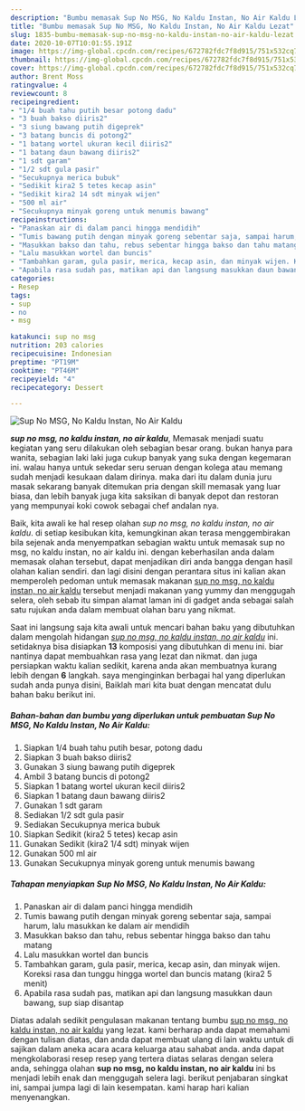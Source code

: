 ```yaml
---
description: "Bumbu memasak Sup No MSG, No Kaldu Instan, No Air Kaldu Lezat"
title: "Bumbu memasak Sup No MSG, No Kaldu Instan, No Air Kaldu Lezat"
slug: 1835-bumbu-memasak-sup-no-msg-no-kaldu-instan-no-air-kaldu-lezat
date: 2020-10-07T10:01:55.191Z
image: https://img-global.cpcdn.com/recipes/672782fdc7f8d915/751x532cq70/sup-no-msg-no-kaldu-instan-no-air-kaldu-foto-resep-utama.jpg
thumbnail: https://img-global.cpcdn.com/recipes/672782fdc7f8d915/751x532cq70/sup-no-msg-no-kaldu-instan-no-air-kaldu-foto-resep-utama.jpg
cover: https://img-global.cpcdn.com/recipes/672782fdc7f8d915/751x532cq70/sup-no-msg-no-kaldu-instan-no-air-kaldu-foto-resep-utama.jpg
author: Brent Moss
ratingvalue: 4
reviewcount: 8
recipeingredient:
- "1/4 buah tahu putih besar potong dadu"
- "3 buah bakso diiris2"
- "3 siung bawang putih digeprek"
- "3 batang buncis di potong2"
- "1 batang wortel ukuran kecil diiris2"
- "1 batang daun bawang diiris2"
- "1 sdt garam"
- "1/2 sdt gula pasir"
- "Secukupnya merica bubuk"
- "Sedikit kira2 5 tetes kecap asin"
- "Sedikit kira2 14 sdt minyak wijen"
- "500 ml air"
- "Secukupnya minyak goreng untuk menumis bawang"
recipeinstructions:
- "Panaskan air di dalam panci hingga mendidih"
- "Tumis bawang putih dengan minyak goreng sebentar saja, sampai harum, lalu masukkan ke dalam air mendidih"
- "Masukkan bakso dan tahu, rebus sebentar hingga bakso dan tahu matang"
- "Lalu masukkan wortel dan buncis"
- "Tambahkan garam, gula pasir, merica, kecap asin, dan minyak wijen. Koreksi rasa dan tunggu hingga wortel dan buncis matang (kira2 5 menit)"
- "Apabila rasa sudah pas, matikan api dan langsung masukkan daun bawang, sup siap disantap"
categories:
- Resep
tags:
- sup
- no
- msg

katakunci: sup no msg 
nutrition: 203 calories
recipecuisine: Indonesian
preptime: "PT19M"
cooktime: "PT46M"
recipeyield: "4"
recipecategory: Dessert

---
```



![Sup No MSG, No Kaldu Instan, No Air Kaldu](https://img-global.cpcdn.com/recipes/672782fdc7f8d915/751x532cq70/sup-no-msg-no-kaldu-instan-no-air-kaldu-foto-resep-utama.jpg)

<b><i>sup no msg, no kaldu instan, no air kaldu</i></b>, Memasak menjadi suatu kegiatan yang seru dilakukan oleh sebagian besar orang. bukan hanya para wanita, sebagian laki laki juga cukup banyak yang suka dengan kegemaran ini. walau hanya untuk sekedar seru seruan dengan kolega atau memang sudah menjadi kesukaan dalam dirinya. maka dari itu dalam dunia juru masak sekarang banyak ditemukan pria dengan skill memasak yang luar biasa, dan lebih banyak juga kita saksikan di banyak depot dan restoran yang mempunyai koki cowok sebagai chef andalan nya.

Baik, kita awali ke hal resep olahan <i>sup no msg, no kaldu instan, no air kaldu</i>. di setiap kesibukan kita, kemungkinan akan terasa menggembirakan bila sejenak anda menyempatkan sebagian waktu untuk memasak sup no msg, no kaldu instan, no air kaldu ini. dengan keberhasilan anda dalam memasak olahan tersebut, dapat menjadikan diri anda bangga dengan hasil olahan kalian sendiri. dan lagi disini dengan perantara situs ini kalian akan memperoleh pedoman untuk memasak makanan <u>sup no msg, no kaldu instan, no air kaldu</u> tersebut menjadi makanan yang yummy dan menggugah selera, oleh sebab itu simpan alamat laman ini di gadget anda sebagai salah satu rujukan anda dalam membuat olahan baru yang nikmat.




Saat ini langsung saja kita awali untuk mencari bahan baku yang dibutuhkan dalam mengolah hidangan <u><i>sup no msg, no kaldu instan, no air kaldu</i></u> ini. setidaknya bisa disiapkan <b>13</b> komposisi yang dibutuhkan di menu ini. biar nantinya dapat membuahkan rasa yang lezat dan nikmat. dan juga persiapkan waktu kalian sedikit, karena anda akan membuatnya kurang lebih dengan <b>6</b> langkah. saya menginginkan berbagai hal yang diperlukan sudah anda punya disini, Baiklah mari kita buat dengan mencatat dulu bahan baku berikut ini.

<!--inarticleads1-->

##### Bahan-bahan dan bumbu yang diperlukan untuk pembuatan Sup No MSG, No Kaldu Instan, No Air Kaldu:

1. Siapkan 1/4 buah tahu putih besar, potong dadu
1. Siapkan 3 buah bakso diiris2
1. Gunakan 3 siung bawang putih digeprek
1. Ambil 3 batang buncis di potong2
1. Siapkan 1 batang wortel ukuran kecil diiris2
1. Siapkan 1 batang daun bawang diiris2
1. Gunakan 1 sdt garam
1. Sediakan 1/2 sdt gula pasir
1. Sediakan Secukupnya merica bubuk
1. Siapkan Sedikit (kira2 5 tetes) kecap asin
1. Gunakan Sedikit (kira2 1/4 sdt) minyak wijen
1. Gunakan 500 ml air
1. Gunakan Secukupnya minyak goreng untuk menumis bawang




<!--inarticleads2-->

##### Tahapan menyiapkan Sup No MSG, No Kaldu Instan, No Air Kaldu:

1. Panaskan air di dalam panci hingga mendidih
1. Tumis bawang putih dengan minyak goreng sebentar saja, sampai harum, lalu masukkan ke dalam air mendidih
1. Masukkan bakso dan tahu, rebus sebentar hingga bakso dan tahu matang
1. Lalu masukkan wortel dan buncis
1. Tambahkan garam, gula pasir, merica, kecap asin, dan minyak wijen. Koreksi rasa dan tunggu hingga wortel dan buncis matang (kira2 5 menit)
1. Apabila rasa sudah pas, matikan api dan langsung masukkan daun bawang, sup siap disantap




Diatas adalah sedikit pengulasan makanan tentang bumbu <u>sup no msg, no kaldu instan, no air kaldu</u> yang lezat. kami berharap anda dapat memahami dengan tulisan diatas, dan anda dapat membuat ulang di lain waktu untuk di sajikan dalam aneka acara acara keluarga atau sahabat anda. anda dapat mengkolaborasi resep resep yang tertera diatas selaras dengan selera anda, sehingga olahan <b>sup no msg, no kaldu instan, no air kaldu</b> ini bs menjadi lebih enak dan menggugah selera lagi. berikut penjabaran singkat ini, sampai jumpa lagi di lain kesempatan. kami harap hari kalian menyenangkan.

